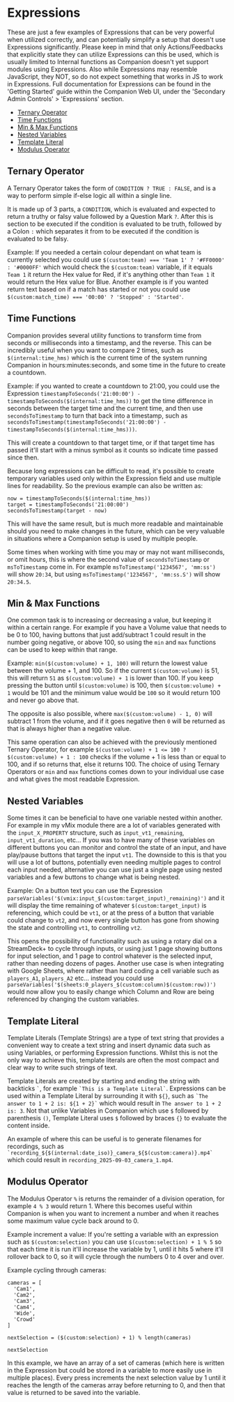 # Expressions

These are just a few examples of Expressions that can be very powerful when utilized correctly, and can potentially simplify a setup that doesn't use Expressions significantly.
Please keep in mind that only Actions/Feedbacks that explicitly state they can utilize Expressions can this be used, which is usually limited to Internal functions as Companion doesn't yet support modules using Expressions. Also while Expressions may resemble JavaScript, they NOT, so do not expect something that works in JS to work in Expressions.
Full documentation for Expressions can be found in the 'Getting Started' guide within the Companion Web UI, under the 'Secondary Admin Controls' > 'Expressions' section.

- [Ternary Operator](#ternary-operator)
- [Time Functions](#time-functions)
- [Min & Max Functions](#min--max-functions)
- [Nested Variables](#nested-variables)
- [Template Literal](#template-literal)
- [Modulus Operator](#modulus-operator)

## Ternary Operator

A Ternary Operator takes the form of `CONDITION ? TRUE : FALSE`, and is a way to perform simple if-else logic all within a single line.

It is made up of 3 parts, a `CONDITION`, which is evaluated and expected to return a truthy or falsy value followed by a Question Mark `?`. After this is section to be executed if the condition is evaluated to be truth, followed by a Colon `:` which separates it from to be executed if the condition is evaluated to be falsy.

Example: If you needed a certain colour dependant on what team is currently selected you could use `$(custom:team) === 'Team 1' ? '#FF0000' : '#0000FF'` which would check the `$(custom:team)` variable, if it equals `Team 1` it return the Hex value for Red, if it's anything other than `Team 1` it would return the Hex value for Blue. Another example is if you wanted return text based on if a match has started or not you could use `$(custom:match_time) === '00:00' ? 'Stopped' : 'Started'`.

## Time Functions

Companion provides several utility functions to transform time from seconds or milliseconds into a timestamp, and the reverse. This can be incredibly useful when you want to compare 2 times, such as `$(internal:time_hms)` which is the current time of the system running Companion in hours:minutes:seconds, and some time in the future to create a countdown.

Example: if you wanted to create a countdown to 21:00, you could use the Expression `timestampToSeconds('21:00:00') - timestampToSeconds($(internal:time_hms))` to get the time difference in seconds between the target time and the current time, and then use `secondsToTimestamp` to turn that back into a timestamp, such as `secondsToTimestamp(timestampToSeconds('21:00:00') - timestampToSeconds($(internal:time_hms)))`.

This will create a countdown to that target time, or if that target time has passed it'll start with a minus symbol as it counts so indicate time passed since then.

Because long expressions can be difficult to read, it's possible to create temporary variables used only within the Expression field and use multiple lines for readability. So the previous example can also be written as:

```
now = timestampToSeconds($(internal:time_hms))
target = timestampToSeconds('21:00:00')
secondsToTimestamp(target - now)
```

This will have the same result, but is much more readable and maintainable should you need to make changes in the future, which can be very valuable in situations where a Companion setup is used by multiple people.

Some times when working with time you may or may not want milliseconds, or omit hours, this is where the second value of `secondsToTimestamp` or `msToTimestamp` come in. For example `msToTimestamp('1234567', 'mm:ss')` will show `20:34`, but using `msToTimestamp('1234567', 'mm:ss.S')` will show `20:34.5`.

## Min & Max Functions

One common task is to increasing or decreasing a value, but keeping it within a certain range. For example if you have a Volume value that needs to be 0 to 100, having buttons that just add/subtract 1 could result in the number going negative, or above 100, so using the `min` and `max` functions can be used to keep within that range.

Example: `min($(custom:volume) + 1, 100)` will return the lowest value between the volume + 1, and 100. So if the current `$(custom:volume)` is 51, this will return `51` as `$(custom:volume) + 1` is lower than 100. If you keep pressing the button until `$(custom:volume)` is 100, then `$(custom:volume) + 1` would be 101 and the minimum value would be `100` so it would return 100 and never go above that.

The opposite is also possible, where `max($(custom:volume) - 1, 0)` will subtract 1 from the volume, and if it goes negative then `0` will be returned as that is always higher than a negative value.

This same operation can also be achieved with the previously mentioned Ternary Operator, for example `$(custom:volume) + 1 <= 100 ? $(custom:volume) + 1 : 100` checks if the volume + 1 is less than or equal to 100, and if so returns that, else it returns 100. The choice of using Ternary Operators or `min` and `max` functions comes down to your individual use case and what gives the most readable Expression.

## Nested Variables

Some times it can be beneficial to have one variable nested within another. For example in my vMix module there are a lot of variables generated with the `input_X_PROPERTY` structure, such as `input_vt1_remaining`, `input_vt1_duration`, etc... If you was to have many of these variables on different buttons you can monitor and control the state of an input, and have play/pause buttons that target the input `vt1`. The downside to this is that you will use a lot of buttons, potentially even needing multiple pages to control each input needed, alternative you can use just a single page using nested variables and a few buttons to change what is being nested.

Example: On a button text you can use the Expression `parseVariables('$(vmix:input_$(custom:target_input)_remaining)')` and it will display the time remaining of whatever `$(custom:target_input)` is referencing, which could be `vt1`, or at the press of a button that variable could change to `vt2`, and now every single button has gone from showing the state and controlling `vt1`, to controlling `vt2`.

This opens the possibility of functionality such as using a rotary dial on a StreamDeck+ to cycle through inputs, or using just 1 page showing buttons for input selection, and 1 page to control whatever is the selected input, rather than needing dozens of pages. Another use case is when integrating with Google Sheets, where rather than hard coding a cell variable such as `players_A1`, `players_A2` etc... instead you could use `parseVariables('$(sheets:0_players_$(custom:column)$(custom:row))')` would now allow you to easily change which Column and Row are being referenced by changing the custom variables.

## Template Literal

Template Literals (Template Strings) are a type of text string that provides a convenient way to create a text string and insert dynamic data such as using Variables, or performing Expression functions. Whilst this is not the only way to achieve this, template literals are often the most compact and clear way to write such strings of text.

Template Literals are created by starting and ending the string with backticks `` ` ``, for example `` `This is a Template Literal` ``. Expressions can be used within a Template Literal by surrounding it with `${}`, such as `` `The answer to 1 + 2 is: ${1 + 2}` `` which would result in `The answer to 1 + 2 is: 3`. Not that unlike Variables in Companion which use `$` followed by parenthesis `()`, Template Literal uses `$` followed by braces `{}` to evaluate the content inside.

An example of where this can be useful is to generate filenames for recordings, such as `` `recording_${$(internal:date_iso)}_camera_${$(custom:camera)}.mp4` `` which could result in `recording_2025-09-03_camera_1.mp4`.

## Modulus Operator

The Modulus Operator `%` is returns the remainder of a division operation, for example `4 % 3` would return 1. Where this becomes useful within Companion is when you want to increment a number and when it reaches some maximum value cycle back around to 0.

Example increment a value:
If you're setting a variable with an expression such as `$(custom:selection)` you can use `$(custom:selection) + 1 % 5` so that each time it is run it'll increase the variable by 1, until it hits 5 where it'll rollover back to 0, so it will cycle through the numbers 0 to 4 over and over.

Example cycling through cameras:

```
cameras = [
  'Cam1',
  'Cam2',
  'Cam3',
  'Cam4',
  'Wide',
  'Crowd'
]

nextSelection = ($(custom:selection) + 1) % length(cameras)

nextSelection

```

In this example, we have an array of a set of cameras (which here is written in the Expression but could be stored in a variable to more easily use in multiple places). Every press increments the next selection value by 1 until it reaches the length of the cameras array before returning to 0, and then that value is returned to be saved into the variable.
